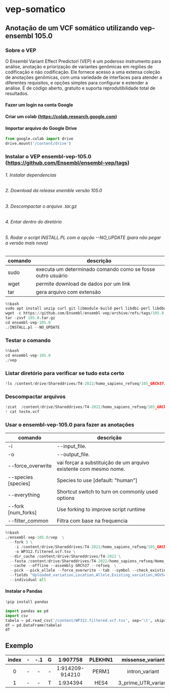 # vep-somatico
## Anotação de um VCF somático utilizando vep-ensembl 105.0

### Sobre o VEP
O Ensembl Variant Effect Predictorl (VEP) é um poderoso instrumento para análise, anotação e priorização de variantes genômicas em regiões de codificação e não codificação. Ele fornece acesso a uma extensa coleção de anotações genômicas, com uma variedade de interfaces para atender a diferentes requisitos, e opções simples para configurar e estender a análise. É de código aberto, gratuito e suporta reprodutibilidade total de resultados. 

#### Fazer um login na conta Google
#### Criar um colab (https://colab.research.google.com)
#### Importar arquivo do Google Drive

```python
from google.colab import drive
drive.mount('/content/drive')
```

### Instalar o VEP ensembl-vep-105.0 (https://github.com/Ensembl/ensembl-vep/tags)
###### 1. Instalar dependencias 
###### 2. Download da release enemble versão 105.0
###### 3. Descompactar o arquivo .tar.gz
###### 4. Entar dentro do diretório
###### 5. Rodar o script INSTALL.PL com a opção --NO_UPDATE (para não pegar a versão mais nova)
comando|descrição|
---|---
sudo | executa um determinado comando como se fosse outro usuário
wget | permite download de dados por um link
tar | gera arquivo com extensão
```python
%%bash
sudo apt install unzip curl git libmodule-build-perl libdbi-perl libdbd-mysql-perl build-essential zlib1g-dev
wget -c https://github.com/Ensembl/ensembl-vep/archive/refs/tags/105.0.tar.gz
tar -zxvf 105.0.tar.gz
cd ensembl-vep-105.0
./INSTALL.pl --NO_UPDATE 
```
### Testar o comando
```python
%%bash
cd ensembl-vep-105.0
./vep
```
### Listar diretório para verificar se tudo esta certo
```python
!ls /content/drive/Shareddrives/T4-2022/homo_sapiens_refseq/105_GRCh37/WP312.filtered.vcf.gz
```
### Descompactar arquivos
```python
!zcat  /content/drive/Shareddrives/T4-2022/homo_sapiens_refseq/105_GRCh37/WP312.filtered.vcf.gz | head -n 180 > teste.vcf
! cat teste.vcf
```
### Usar o ensembl-vep-105.0 para fazer as anotações

comando|descrição|
---|---
-i | --input_file. 
-o | --output_file. 
--force_overwrite | vai forçar a substituição de um arquivo existente com mesmo nome.
--species [species]  |  Species to use [default: "human"]
--everything  | Shortcut switch to turn on commonly used options   
--fork [num_forks] | Use forking to improve script runtime
--filter_common | Filtra com base na frequencia
```python
%%bash
./ensembl-vep-105.0/vep  \
  --fork 3 \
	-i /content/drive/Shareddrives/T4-2022/homo_sapiens_refseq/105_GRCh37/WP312.filtered.vcf.gz \
	-o WP312.filtered.vcf.tsv \
  --dir_cache /content/drive/Shareddrives/T4-2022 \
  --fasta /content/drive/Shareddrives/T4-2022/homo_sapiens_refseq/Homo_sapiens_assembly19.fasta \
  --cache --offline --assembly GRCh37 --refseq  \
  --pick --pick_allele --force_overwrite --tab --symbol --check_existing --variant_class --everything --filter_common \
  --fields "Uploaded_variation,Location,Allele,Existing_variation,HGVSc,HGVSp,SYMBOL,Consequence,IND,ZYG,Amino_acids,CLIN_SIG,PolyPhen,SIFT,VARIANT_CLASS,FREQS" \
  --individual all
```  
#### Instalar o Pandas
```python 
!pip install pandas
``` 

```python  
import pandas as pd
import csv
tabela = pd.read_csv('/content/WP312.filtered.vcf.tsv', sep='\t', skiprows=38)
df = pd.DataFrame(tabela)
df
```  
## Exemplo  
| index | - | -.1 | G |     1:907758    | PLEKHN1 |   missense_variant  | NM_001367552.1 | E/G | -.2 | -.3 | -.4 |
|:-----:|:-:|:---:|:-:|:---------------:|:-------:|:-------------------:|:--------------:|:---:|:---:|:---:|:---:|
|     0 | - | -   | - | 1:914209-914210 | PERM1   | intron_variant      | NM_001369897.1 | -   | -   | -   | -   |
|     1 | - | -   | T | 1:934394        | HES4    | 3_prime_UTR_variant | NM_001142467.2 | -   | -   | -   | -   |
  
  
  
  
  
  
  
